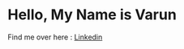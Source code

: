 # Hello, My Name is Varun
<p>Find me over here : <a href = "https://www.linkedin.com/in/varun-das-514526141/">Linkedin</a></p>
